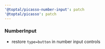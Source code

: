 ```yaml
---
'@toptal/picasso-number-input': patch
'@toptal/picasso': patch
---
```


### NumberInput

- restore `type=button` in number input controls
